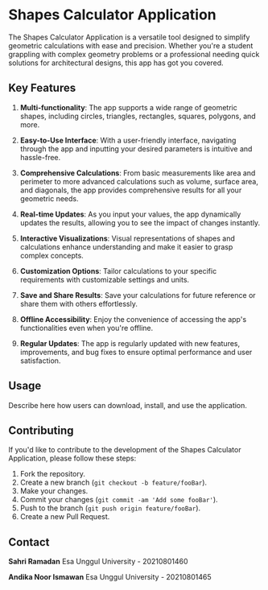 # Shapes Calculator Application

The Shapes Calculator Application is a versatile tool designed to simplify geometric calculations with ease and precision. Whether you're a student grappling with complex geometry problems or a professional needing quick solutions for architectural designs, this app has got you covered.

## Key Features

1. **Multi-functionality**: The app supports a wide range of geometric shapes, including circles, triangles, rectangles, squares, polygons, and more.

2. **Easy-to-Use Interface**: With a user-friendly interface, navigating through the app and inputting your desired parameters is intuitive and hassle-free.

3. **Comprehensive Calculations**: From basic measurements like area and perimeter to more advanced calculations such as volume, surface area, and diagonals, the app provides comprehensive results for all your geometric needs.

4. **Real-time Updates**: As you input your values, the app dynamically updates the results, allowing you to see the impact of changes instantly.

5. **Interactive Visualizations**: Visual representations of shapes and calculations enhance understanding and make it easier to grasp complex concepts.

6. **Customization Options**: Tailor calculations to your specific requirements with customizable settings and units.

7. **Save and Share Results**: Save your calculations for future reference or share them with others effortlessly.

8. **Offline Accessibility**: Enjoy the convenience of accessing the app's functionalities even when you're offline.

9. **Regular Updates**: The app is regularly updated with new features, improvements, and bug fixes to ensure optimal performance and user satisfaction.

## Usage

Describe here how users can download, install, and use the application.

## Contributing

If you'd like to contribute to the development of the Shapes Calculator Application, please follow these steps:

1. Fork the repository.
2. Create a new branch (`git checkout -b feature/fooBar`).
3. Make your changes.
4. Commit your changes (`git commit -am 'Add some fooBar'`).
5. Push to the branch (`git push origin feature/fooBar`).
6. Create a new Pull Request.


## Contact
**Sahri Ramadan**
Esa Unggul University - 20210801460

**Andika Noor Ismawan**
Esa Unggul University - 20210801465
